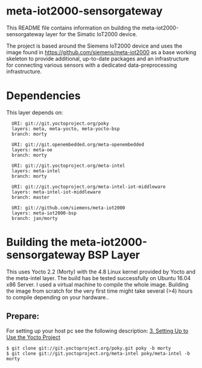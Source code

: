 # meta-iot2000-sensorgateway

This README file contains information on building the meta-iot2000-sensorgateway layer
for the Simatic IoT2000 device.

The project is based around the Siemens IoT2000 device and uses the image found in
https://github.com/siemens/meta-iot2000 as a base working skeleton to provide additional,
up-to-date packages and an infrastructure for connecting various sensors with a dedicated
data-preprocessing infrastructure.

Dependencies
============

This layer depends on:

```
  URI: git://git.yoctoproject.org/poky
  layers: meta, meta-yocto, meta-yocto-bsp
  branch: morty

  URI: git://git.openembedded.org/meta-openembedded
  layers: meta-oe
  branch: morty

  URI: git://git.yoctoproject.org/meta-intel
  layers: meta-intel
  branch: morty

  URI: git://git.yoctoproject.org/meta-intel-iot-middleware
  layers: meta-intel-iot-middleware
  branch: master

  URI: git://github.com/siemens/meta-iot2000
  layers: meta-iot2000-bsp
  branch: jan/morty
```

Building the meta-iot2000-sensorgateway BSP Layer
==================================================

This uses Yocto 2.2 (Morty) with the 4.8 Linux kernel provided by Yocto and
the meta-intel layer. The build has be tested successfully on Ubuntu 16.04 x86 Server.
I used a virtual machine to compile the whole image. Building the image from scratch for
the very first time might take several (>4) hours to compile depending on your hardware..

## Prepare:

For setting up your host pc see the following description:
[3. Setting Up to Use the Yocto Project](http://www.yoctoproject.org/docs/2.1/mega-manual/mega-manual.html#yp-resources)

```shell
$ git clone git://git.yoctoproject.org/poky.git poky -b morty
$ git clone git://git.yoctoproject.org/meta-intel poky/meta-intel -b morty
```
